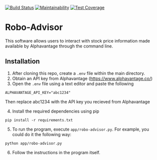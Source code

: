 [![Build Status](https://travis-ci.com/oakypokey/robo-advisor.svg?branch=master)](https://travis-ci.com/oakypokey/robo-advisor) [![Maintainability](https://api.codeclimate.com/v1/badges/07178f5faea1688be623/maintainability)](https://codeclimate.com/github/oakypokey/robo-advisor/maintainability) [![Test Coverage](https://api.codeclimate.com/v1/badges/07178f5faea1688be623/test_coverage)](https://codeclimate.com/github/oakypokey/robo-advisor/test_coverage)
# Robo-Advisor 

This software allows users to interact with stock price information made available by Alphavantage through the command line.

## Installation
1. After cloning this repo, create a `.env` file within the main directory.
2. Obtain an API key from Alphavantage (https://www.alphavantage.co/)
3. Open the `.env` file using a text editor and paste the following

```
ALPHAVANTAGE_API_KEY="abc1234"
```

Then replace abc1234 with the API key you recieved from Alphavantage

4. Install the required dependencies using pip

```
pip install -r requirements.txt
```
5. To run the program, execute `app/robo-advisor.py`. For example, you could do it the following way:

```
python app/robo-advisor.py
```

6. Follow the instructions in the program itself.